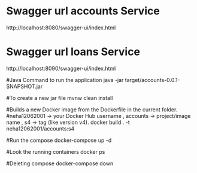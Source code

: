 # Swagger url accounts Service 
http://localhost:8080/swagger-ui/index.html

# Swagger url loans Service 
http://localhost:8090/swagger-ui/index.html

#Java Command to run the application 
java -jar target/accounts-0.0.1-SNAPSHOT.jar


#To create a new jar file 
mvnw clean install

#Builds a new Docker image from the Dockerfile in the current folder.
#neha12062001 → your Docker Hub username , accounts → project/image name , s4 → tag (like version v4).
docker build . -t neha12062001/accounts:s4

#Run the compose 
docker-compose up -d

#Look the running containers 
docker ps

#Deleting compose 
docker-compose down